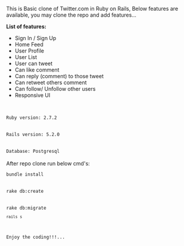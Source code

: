 This is Basic clone of Twitter.com in Ruby on Rails,
Below features are available, you may clone the repo and add features...

<b>List of features:</b>
<ul>
<li>Sign In / Sign Up</li>
<li>Home Feed</li>
<li>User Profile</li>
<li>User List</li>
<li>User can tweet</li>
<li>Can like comment</li>
<li>Can reply (comment) to those tweet</li>
<li>Can retweet others comment</li>
<li>Can follow/ Unfollow other users</li>
<li>Responsive UI</li>
</ul>
<br>
<code>
Ruby version: 2.7.2
</code>
<br>
<code>
Rails version: 5.2.0
</code>
<br>
<code>
Database: Postgresql
</code>
<br>
After repo clone run below cmd's:
<br>
<code>
bundle install
</code>
<br>
<code>
rake db:create
</code>
<br>
<code>
rake db:migrate
<code>
rails s
</code>
<br>
Enjoy the coding!!!...
